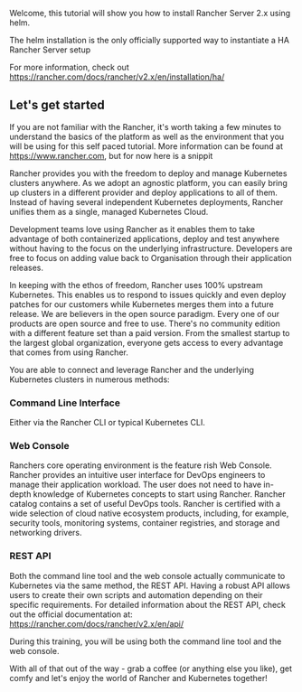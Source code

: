 Welcome, this tutorial will show you how to install Rancher Server 2.x using helm.

The helm installation is the only officially supported way to instantiate a HA Rancher Server setup

For more information, check out https://rancher.com/docs/rancher/v2.x/en/installation/ha/

## Let's get started

If you are not familiar with the Rancher, it's worth taking a few minutes to understand the basics of the platform as well as the environment that you will be using for this self paced tutorial.  More information can be found at https://www.rancher.com, but for now here is a snippit

Rancher provides you with the freedom to deploy and manage Kubernetes clusters anywhere.  As we adopt an agnostic platform, you can easily bring up clusters in a different provider and deploy applications to all of them. Instead of having several independent Kubernetes deployments, Rancher unifies them as a single, managed Kubernetes Cloud.

Development teams love using Rancher as it enables them to take advantage of both containerized applications, deploy and test anywhere without having to the focus on the underlying infrastructure.  Developers are free to focus on adding value back to Organisation through their application releases.

In keeping with the ethos of freedom, Rancher uses 100% upstream Kubernetes. This enables us to respond to issues quickly and even deploy patches for our customers while Kubernetes merges them into a future release.  We are believers in the open source paradigm. Every one of our products are open source and free to use. There's no community edition with a different feature set than a paid version. From the smallest startup to the largest global organization, everyone gets access to every advantage that comes from using Rancher. 

You are able to connect and leverage Rancher and the underlying Kubernetes clusters in numerous methods:

### Command Line Interface

Either via the Rancher CLI or typical Kubernetes CLI.

### Web Console

Ranchers core operating environment is the feature rish Web Console.  Rancher provides an intuitive user interface for DevOps engineers to manage their application workload. The user does not need to have in-depth knowledge of Kubernetes concepts to start using Rancher. Rancher catalog contains a set of useful DevOps tools. Rancher is certified with a wide selection of cloud native ecosystem products, including, for example, security tools, monitoring systems, container registries, and storage and networking drivers.

### REST API

Both the command line tool and the web console actually communicate to Kubernetes via the same method, the REST API.  Having a robust API allows users to create their own scripts and automation depending on their specific requirements.  For detailed information about the REST API, check out the official documentation at: https://rancher.com/docs/rancher/v2.x/en/api/

During this training, you will be using both the command line tool and the web console. 

With all of that out of the way - grab a coffee (or anything else you like), get comfy and let's enjoy the world of Rancher and Kubernetes together!